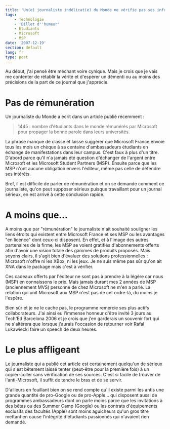 ```yaml
---
title: 'Un(e) journaliste indélicat(e) du Monde ne vérifie pas ses infos'
tags:
    - Technologie
    - 'Billet d''humeur'
    - Etudiants
    - Microsoft
    - MSP
date: '2007-12-19'
section: default
lang: fr
type: post
---
```


Au début, j'ai pensé être méchant voire cynique. Mais je crois que je vais me contenter de rétablir la vérité et d'espérer un démenti ou au moins des précisions de la part de ce journal que j'apprécie.

# Pas de rémunération

Un journaliste du Monde a écrit dans un article publié récemment&nbsp;:

> 1445 : nombre d'étudiants dans le monde rémunérés par Microsoft pour propager la bonne parole dans leurs universités.

La phrase manque de classe et laisse suggérer que Microsoft France envoie tous les mois un chèque à sa centaine d'ambassadeurs étudiants en échange de manifestations dans leur campus. C'est faux à plus d'un titre. D'abord parce qu'il n'a jamais été question d'échanger de l'argent entre Microsoft et les Microsoft Student Partners (MSP). Ensuite parce que les MSP n'ont aucune obligation envers l'éditeur, même pas celle de défendre ses intérêts.

Bref, il est difficile de parler de rémunération et on se demande comment ce journaliste, qu'on peut supposer sérieux puisque travaillant pour un journal sérieux, en est arrivé à cette conclusion rapide.

# A moins que…

A moins que par "rémunération" le journaliste n'ait souhaité souligner les liens étroits qui existent entre Microsoft France et ses MSP ou les avantages "en licence" dont ceux-ci disposent. En effet, et à l'image des autres partenaires de la firme, les MSP se voient gratifiés d'abonnements offerts afin d'avoir une vision totale des gammes de produits proposés. Mais soyons clairs, il s'agit bien d'évaluer des solutions professionnelles : Microsoft n'offre ni les XBox, ni les jeux. Je ne suis même pas sûr qu'on ait XNA dans le package mais c'est à vérifier.

Ces cadeaux offerts par l'éditeur ne sont pas à prendre à la légère car nous (MSP) en connaissons le prix. Mais jamais durant mes 2 années de MSP (anciennement MVS) personne de chez Microsoft ne m'en a parlé. La relation qui unit Microsoft aux MSP n'est pas de cet ordre-là, du moins je l'espère.

Bien sûr et je ne le cache pas, le programme remercie ses plus actifs collaborateurs. J'ai ainsi eu l'immense honneur d'être invité 3 jours au Tech'Ed Barcelona 2006 et je crois que j'en garderais un souvenir fort qui ne s'altérera que lorsque j'aurais l'occasion de retourner voir Rafal Lukawiecki faire un speech de deux heures.

# Le plus affligeant

Le journaliste qui a publié cet article est certainement quelqu'un de sérieux qui s'est bêtement laissé tenter (peut-être pour la première fois) à un copier-coller sans vérification de ses sources. C'est si facile de trouver de l'anti-Microsoft, il suffit de tendre le bras et de se servir.

D'ailleurs en fouillant bien on se rend compte qu'il existe parmi les antis une grande quantité de pro-Google ou de pro-Apple… qui disposent aussi de programmes ambassadeurs dont on parle moins parce que les invitations à des bêtas ou des Summer Camp (Google) ou les contrats d'équipements exclusifs des facultés (Apple) sont moins aguicheurs qu'un gros titre mettant en cause l'intégrité d'étudiants passionnés qui n'avaient rien demandé.